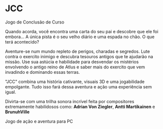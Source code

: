 # JCC
Jogo de Conclusão de Curso

Quando acorda, você encontra uma carta do seu pai e descobre que ele foi embora…
A única pista é o seu velho diário e uma espada no chão. O que terá acontecido?

Aventure-se num mundo repleto de perigos, charadas e segredos. Lute contra o exercito inimigo e descubra tesouros antigos que te ajudarão na missão. Use sua astúcia e habilidade para desvendar os mistérios envolvendo o antigo reino de Atlus e saber mais do exercito que vem invadindo e dominando essas terras.

"JCC" combina uma história cativante, visuais 3D  e uma jogabilidade empolgante. Tudo isso fará dessa aventura e ação uma experiência sem igual.

Divirta-se com uma trilha sonora incrível feita por compositores extremamente habilidosos como:
**Adrian Von Ziegler**, **Antti Martikainen** e **BrunuhVille**

Jogo de ação e aventura para PC
